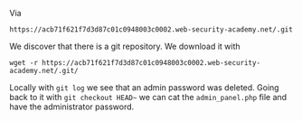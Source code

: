 Via
```
https://acb71f621f7d3d87c01c0948003c0002.web-security-academy.net/.git
```
We discover that there is a git repository.
We download it with
```
wget -r https://acb71f621f7d3d87c01c0948003c0002.web-security-academy.net/.git/
```
Locally with `git log` we see that an admin password was deleted.
Going back to it with `git checkout HEAD~` we can cat the `admin_panel.php` file and have the administrator password.
